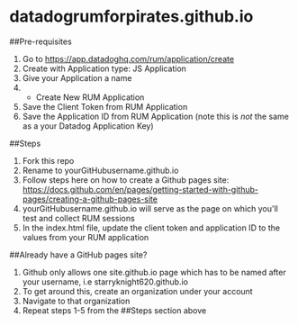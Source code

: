 # datadogrumforpirates.github.io

##Pre-requisites

1. Go to https://app.datadoghq.com/rum/application/create
2. Create with Application type: JS Application
3. Give your Application a name
4. + Create New RUM Application
5. Save the Client Token from RUM Application
6. Save the Application ID from RUM Application (note this is _*not*_ the same as a your Datadog Application Key)

##Steps
1. Fork this repo
2. Rename to yourGitHubusername.github.io
3. Follow steps here on how to create a Github pages site: https://docs.github.com/en/pages/getting-started-with-github-pages/creating-a-github-pages-site
4. yourGitHubusername.github.io will serve as the page on which you'll test and collect RUM sessions
5. In the index.html file, update the client token and application ID to the values from your RUM application

##Already have a GitHub pages site?
1. Github only allows one site.github.io page which has to be named after your username, i.e starryknight620.github.io
2. To get around this, create an organization under your account
3. Navigate to that organization
4. Repeat steps 1-5 from the ##Steps section above

